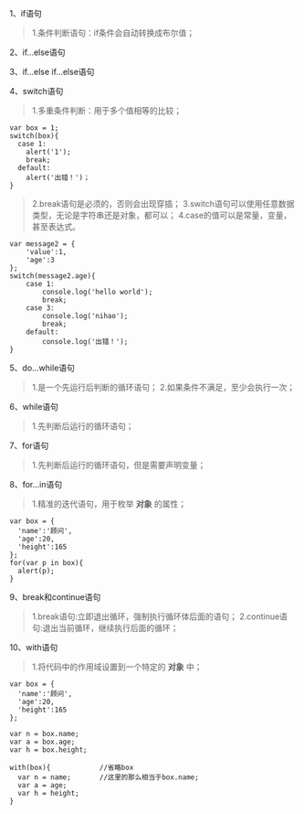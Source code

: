 1、if语句
> 1.条件判断语句：if条件会自动转换成布尔值；

2、if...else语句

3、if...else if...else语句

4、switch语句
> 1.多重条件判断：用于多个值相等的比较；
```
var box = 1;
switch(box){
  case 1:
    alert('1');
    break;
  default:
    alert('出错！')；
}
```
> 2.break语句是必须的，否则会出现穿插；
> 3.switch语句可以使用任意数据类型，无论是字符串还是对象，都可以；
> 4.case的值可以是常量，变量，甚至表达式。
```
var message2 = {
    'value':1,
    'age':3
};
switch(message2.age){
    case 1:
        console.log('hello world');
        break;
    case 3:
        console.log('nihao');
        break;
    default:
        console.log('出错！');
}
```

5、do...while语句
> 1.是一个先运行后判断的循环语句；
> 2.如果条件不满足，至少会执行一次；

6、while语句
> 1.先判断后运行的循环语句；

7、for语句
> 1.先判断后运行的循环语句，但是需要声明变量；

8、for...in语句
> 1.精准的迭代语句，用于枚举 **对象** 的属性；
```
var box = {
  'name':'顾问',
  'age':20,
  'height':165
};
for(var p in box){
  alert(p);
}
```

9、break和continue语句
> 1.break语句:立即退出循环，强制执行循环体后面的语句；
> 2.continue语句:退出当前循环，继续执行后面的循环；

10、with语句
> 1.将代码中的作用域设置到一个特定的 **对象** 中；
```
var box = {
  'name':'顾问',
  'age':20,
  'height':165
};

var n = box.name;
var a = box.age;
var h = box.height;

with(box){            //省略box
  var n = name;       //这里的那么相当于box.name;
  var a = age;
  var h = height;
}
```
